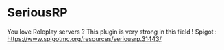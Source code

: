 # SeriousRP
You love Roleplay servers ? This plugin is very strong in this field !
Spigot : https://www.spigotmc.org/resources/seriousrp.31443/
